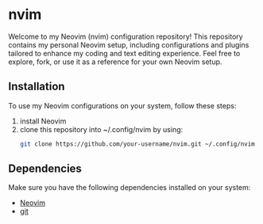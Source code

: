 # nvim

Welcome to my Neovim (nvim) configuration repository! This repository contains my personal Neovim setup, including configurations and plugins tailored to enhance my coding and text editing experience. Feel free to explore, fork, or use it as a reference for your own Neovim setup.

## Installation

To use my Neovim configurations on your system, follow these steps:

1. install Neovim
2. clone this repository into ~/.config/nvim by using:
   ```bash
   git clone https://github.com/your-username/nvim.git ~/.config/nvim
   ```

## Dependencies

Make sure you have the following dependencies installed on your system:

- [Neovim](https://neovim.io/)
- [git](https://git-scm.com/)
